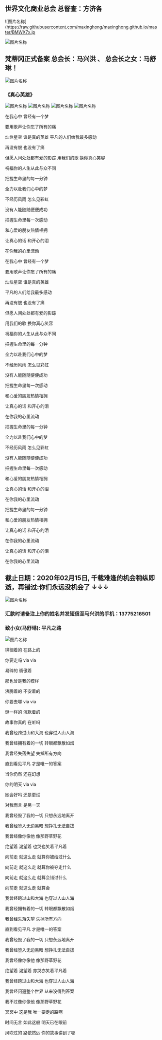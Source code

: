 ## 世界文化商业总会 总督查：方济各
![图片名称](https://raw.githubusercontent.com/maxinghong/maxinghong.github.io/master/BMWX7x.jp

![图片名称](https://raw.githubusercontent.com/maxinghong/maxinghong.github.io/master/FMM.jpg)

##  梵蒂冈正式备案 总会长：马兴洪 、 总会长之女：马舒琳！
![图片名称](https://raw.githubusercontent.com/maxinghong/maxinghong.github.io/master/BMWX_Me.jpg)
### 《真心英雄》

![图片名称](https://raw.githubusercontent.com/maxinghong/maxinghong.github.io/master/MSL0.jpg)
![图片名称](https://raw.githubusercontent.com/maxinghong/maxinghong.github.io/master/MSL1.jpg)
![图片名称](https://raw.githubusercontent.com/maxinghong/maxinghong.github.io/master/MSL2.jpg)
![图片名称](https://raw.githubusercontent.com/maxinghong/maxinghong.github.io/master/MSL3.jpg)

在我心中 曾经有一个梦

要用歌声让你忘了所有的痛

灿烂星空 谁是真的英雄
平凡的人们给我最多感动

再没有恨 也没有了痛

但愿人间处处都有爱的影踪
用我们的歌 换你真心笑容

祝福你的人生从此与众不同

把握生命里的每一分钟

全力以赴我们心中的梦

不经历风雨 怎么见彩虹

没有人能随随便便成功

把握生命里每一次感动

和心爱的朋友热情相拥

让真心的话 和开心的泪

在你我的心里流动

在我心中 曾经有一个梦

要用歌声让你忘了所有的痛

灿烂星空 谁是真的英雄

平凡的人们给我最多感动

再没有恨 也没有了痛

但愿人间处处都有爱的影踪

用我们的歌 换你真心笑容

祝福你的人生从此与众不同

把握生命里的每一分钟

全力以赴我们心中的梦

不经历风雨 怎么见彩虹

没有人能随随便便成功

把握生命里每一次感动

和心爱的朋友热情相拥

让真心的话 和开心的泪

在你我的心里流动

把握生命里的每一分钟

全力以赴我们心中的梦

不经历风雨 怎么见彩虹

没有人能随随便便成功

把握生命里每一次感动

和心爱的朋友热情相拥

让真心的话 和开心的泪

在你我的心里流动

把握生命里的每一分钟

和心爱的朋友热情相拥

让真心的话 和开心的泪

在你我的心里流动

让真心的话 和开心的泪

在你我的心里流动

## 截止日期：2020年02月15日, 千载难逢的机会稍纵即逝，再错过:你们永远没机会了 ↓↓↓
![图片名称](https://raw.githubusercontent.com/maxinghong/maxinghong.github.io/master/bankcard.jpg)
### 汇款时请备注上你的姓名并发短信至马兴洪的手机：13775216501 

###  致小女(马舒琳): 平凡之路 

![图片名称](https://raw.githubusercontent.com/maxinghong/maxinghong.github.io/master/pfzl.jpg)

徘徊着的 在路上的

你要走吗 via via

易碎的 骄傲着

那也曾是我的模样

沸腾着的 不安着的

你要去哪 via via

谜一样的 沉默着的

故事你真的 在听吗

我曾经跨过山和大海 也穿过人山人海

我曾经拥有着的一切 转眼都飘散如烟

我曾经失落失望 失掉所有方向

直到看见平凡 才是唯一的答案

当你仍然 还在幻想

你的明天 via via

她会好吗 还是更烂

对我而言 是另一天

我曾经毁了我的一切 只想永远地离开

我曾经堕入无边黑暗 想挣扎无法自拔

我曾经像你像他 像那野草野花

绝望着 渴望着 也哭也笑着平凡着

向前走 就这么走 就算你被给过什么

向前走 就这么走 就算你被夺走什么

向前走 就这么走 就算会错过什么

向前走 就这么走 就算会

我曾经跨过山和大海 也穿过人山人海

我曾经拥有着的一切 转眼都飘散如烟

我曾经失落失望 失掉所有方向

直到看见平凡 才是唯一的答案

我曾经毁了我的一切 只想永远地离开

我曾经堕入无边黑暗 想挣扎无法自拔

我曾经像你像他 像那野草野花

绝望着 渴望着 亦哭亦笑着平凡着

我曾经跨过山和大海 也穿过人山人海

我曾经问遍整个世界 从来没得到答案

我不过像你像他 像那野草野花

冥冥中 这是我 唯一要走的路啊

时间无言 如此这般 明天已在眼前

风吹过的 路依然远 你的故事讲到了哪

